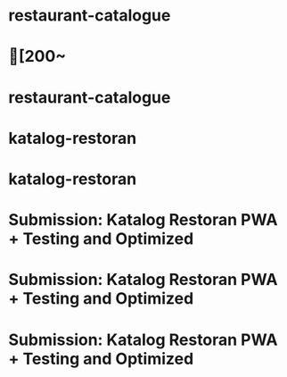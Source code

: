 # restaurant-catalogue
# [200~
# restaurant-catalogue
# katalog-restoran
# katalog-restoran
# Submission: Katalog Restoran PWA + Testing and Optimized
# Submission: Katalog Restoran PWA + Testing and Optimized
# Submission: Katalog Restoran PWA + Testing and Optimized
